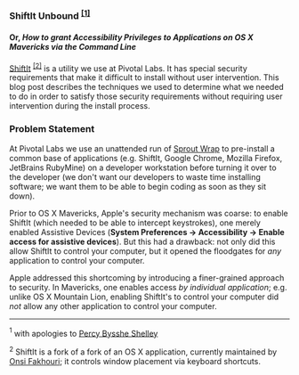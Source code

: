 ### ShiftIt Unbound <sup>[[1]](#prometheus)</sup>

#### Or, *How to grant Accessibility Privileges to Applications on OS X Mavericks via the Command Line*

[ShiftIt](https://github.com/onsi/ShiftIt) <sup>[[2]](#shiftit)</sup> is a utility we use at Pivotal Labs.  It has special security requirements that make it difficult to install without user intervention. This blog post describes the techniques we used to determine what we needed to do in order to satisfy those security requirements without requiring user intervention during the install process.

### Problem Statement

At Pivotal Labs we use an unattended run of [Sprout Wrap](https://github.com/pivotal-sprout/sprout-wrap) to pre-install a common base of applications (e.g. ShiftIt, Google Chrome, Mozilla Firefox, JetBrains RubyMine) on a developer workstation before turning it over to the developer (we don't want our developers to waste time installing software; we want them to be able to begin coding as soon as they sit down).

Prior to OS X Mavericks, Apple's security mechanism was coarse:  to enable ShiftIt (which needed to be able to intercept keystrokes), one merely enabled Assistive Devices (**System Preferences &rarr; Accessibility &rarr; Enable access for assistive devices**). But this had a drawback: not only did this allow ShiftIt to control your computer, but it opened the floodgates for *any* application to control your computer.

Apple addressed this shortcoming by introducing a finer-grained approach to security. In Mavericks, one enables access *by individual application*; e.g. unlike OS X Mountain Lion, enabling ShiftIt's to control your computer did *not* allow any other application to control your computer.



---

<a name="prometheus"><sup>1</sup></a> with apologies to [Percy Bysshe Shelley](http://en.wikipedia.org/wiki/Prometheus_Unbound_%28Shelley%29)

<a name="shiftit"><sup>2</sup></a> ShiftIt is a fork of a fork of an OS X application, currently maintained by [Onsi Fakhouri](https://github.com/onsi); it controls window placement via keyboard shortcuts.